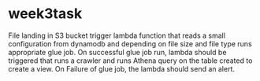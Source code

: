 # week3task
File landing in S3 bucket trigger lambda function that reads a small configuration from dynamodb 
and depending on file size and file type runs appropriate glue job.
On successful glue job run, lambda should be triggered that runs a crawler 
and runs Athena query on the table created to create a view.
On Failure of glue job, the lambda should send an alert.
